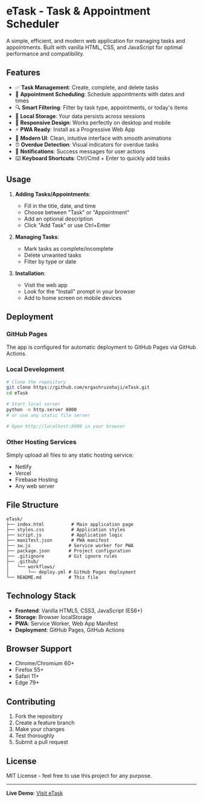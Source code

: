 # eTask - Task & Appointment Scheduler

A simple, efficient, and modern web application for managing tasks and appointments. Built with vanilla HTML, CSS, and JavaScript for optimal performance and compatibility.

## Features

- ✅ **Task Management**: Create, complete, and delete tasks
- 📅 **Appointment Scheduling**: Schedule appointments with dates and times
- 🔍 **Smart Filtering**: Filter by task type, appointments, or today's items
- 💾 **Local Storage**: Your data persists across sessions
- 📱 **Responsive Design**: Works perfectly on desktop and mobile
- ⚡ **PWA Ready**: Install as a Progressive Web App
- 🎨 **Modern UI**: Clean, intuitive interface with smooth animations
- ⏰ **Overdue Detection**: Visual indicators for overdue tasks
- 🔔 **Notifications**: Success messages for user actions
- ⌨️ **Keyboard Shortcuts**: Ctrl/Cmd + Enter to quickly add tasks

## Usage

1. **Adding Tasks/Appointments**:
   - Fill in the title, date, and time
   - Choose between "Task" or "Appointment"
   - Add an optional description
   - Click "Add Task" or use Ctrl+Enter

2. **Managing Tasks**:
   - Mark tasks as complete/incomplete
   - Delete unwanted tasks
   - Filter by type or date

3. **Installation**:
   - Visit the web app
   - Look for the "Install" prompt in your browser
   - Add to home screen on mobile devices

## Deployment

### GitHub Pages
The app is configured for automatic deployment to GitHub Pages via GitHub Actions.

### Local Development
```bash
# Clone the repository
git clone https://github.com/ergashruzehaji/eTask.git
cd eTask

# Start local server
python -m http.server 8000
# or use any static file server

# Open http://localhost:8000 in your browser
```

### Other Hosting Services
Simply upload all files to any static hosting service:
- Netlify
- Vercel
- Firebase Hosting
- Any web server

## File Structure
```
eTask/
├── index.html          # Main application page
├── styles.css          # Application styles
├── script.js           # Application logic
├── manifest.json       # PWA manifest
├── sw.js              # Service worker for PWA
├── package.json       # Project configuration
├── .gitignore         # Git ignore rules
├── .github/
│   └── workflows/
│       └── deploy.yml # GitHub Pages deployment
└── README.md          # This file
```

## Technology Stack
- **Frontend**: Vanilla HTML5, CSS3, JavaScript (ES6+)
- **Storage**: Browser localStorage
- **PWA**: Service Worker, Web App Manifest
- **Deployment**: GitHub Pages, GitHub Actions

## Browser Support
- Chrome/Chromium 60+
- Firefox 55+
- Safari 11+
- Edge 79+

## Contributing
1. Fork the repository
2. Create a feature branch
3. Make your changes
4. Test thoroughly
5. Submit a pull request

## License
MIT License - feel free to use this project for any purpose.

---

**Live Demo**: [Visit eTask](https://ergashruzehaji.github.io/eTask)
